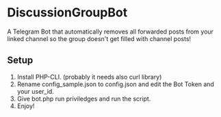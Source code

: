# DiscussionGroupBot
A Telegram Bot that automatically removes all forwarded posts from your linked channel so the group doesn't get filled with channel posts!

## Setup
1. Install PHP-CLI. (probably it needs also curl library)
2. Rename config_sample.json to config.json and edit the Bot Token and your user_id.
3. Give bot.php run priviledges and run the script.
4. Enjoy!

